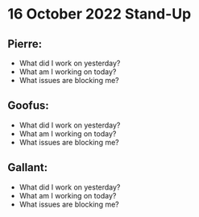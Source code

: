 # 16 October 2022 Stand-Up

## Pierre:

 - What did I work on yesterday?
 - What am I working on today?
 - What issues are blocking me?

## Goofus:

 - What did I work on yesterday?
 - What am I working on today?
 - What issues are blocking me?

## Gallant:

 - What did I work on yesterday?
 - What am I working on today?
 - What issues are blocking me?
